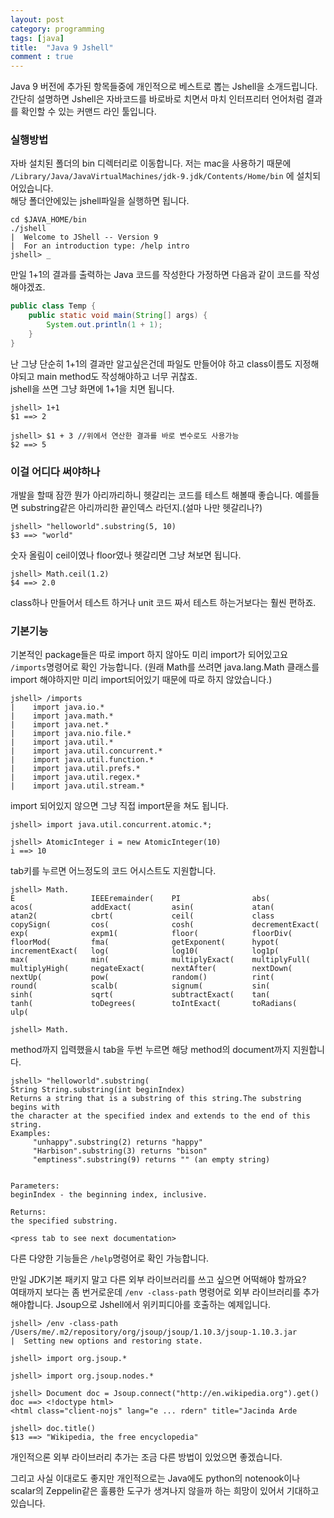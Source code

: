 ```yaml
---
layout: post
category: programming
tags: [java]
title:  "Java 9 Jshell"
comment : true
---
```

Java 9 버전에 추가된 항목들중에 개인적으로 베스트로 뽑는 Jshell을 소개드립니다.  
간단히 설명하면 Jshell은 자바코드를 바로바로 치면서 마치 인터프리터 언어처럼 결과를 확인할 수 있는 커맨드 라인 툴입니다.

### 실행방법
자바 설치된 폴더의 bin 디렉터리로 이동합니다. 
저는 mac을 사용하기 때문에 `/Library/Java/JavaVirtualMachines/jdk-9.jdk/Contents/Home/bin`
에 설치되어있습니다.  
해당 폴더안에있는 jshell파일을 실행하면 됩니다.
```
cd $JAVA_HOME/bin
./jshell 
|  Welcome to JShell -- Version 9
|  For an introduction type: /help intro
jshell> _
```
만일 1+1의 결과를 출력하는 Java 코드를 작성한다 가정하면 다음과 같이 코드를 작성해야겠죠.
```java
public class Temp {
    public static void main(String[] args) {
        System.out.println(1 + 1);
    }
}
```
난 그냥 단순히 1+1의 결과만 알고싶은건데 파일도 만들어야 하고 
class이름도 지정해야되고 main method도 작성해야하고 너무 귀찮죠.  
jshell을 쓰면 그냥 화면에 1+1을 치면 됩니다.
```
jshell> 1+1
$1 ==> 2

jshell> $1 + 3 //위에서 연산한 결과를 바로 변수로도 사용가능
$2 ==> 5
```

### 이걸 어디다 써야하나
개발을 할때 잠깐 뭔가 아리까리하니 헷갈리는 코드를 테스트 해볼때 좋습니다.
예를들면 substring같은 아리까리한 끝인덱스 라던지.(설마 나만 헷갈리나?)
```
jshell> "helloworld".substring(5, 10)
$3 ==> "world"
```
숫자 올림이 ceil이였나 floor였나 헷갈리면 그냥 쳐보면 됩니다.
```
jshell> Math.ceil(1.2)
$4 ==> 2.0
```
class하나 만들어서 테스트 하거나 unit 코드 짜서 테스트 하는거보다는 훨씬 편하죠.

### 기본기능
기본적인 package들은 따로 import 하지 않아도 미리 import가 되어있고요 `/imports`명령어로 확인 가능합니다.
(원래 Math를 쓰려면 java.lang.Math 클래스를 import 해야하지만 미리 import되어있기 때문에 따로 하지 않았습니다.)
```
jshell> /imports
|    import java.io.*
|    import java.math.*
|    import java.net.*
|    import java.nio.file.*
|    import java.util.*
|    import java.util.concurrent.*
|    import java.util.function.*
|    import java.util.prefs.*
|    import java.util.regex.*
|    import java.util.stream.*
```
import 되어있지 않으면 그냥 직접 import문을 쳐도 됩니다.
```
jshell> import java.util.concurrent.atomic.*;

jshell> AtomicInteger i = new AtomicInteger(10)
i ==> 10
```

tab키를 누르면 어느정도의 코드 어시스트도 지원합니다.
```
jshell> Math.
E                 IEEEremainder(    PI                abs(              
acos(             addExact(         asin(             atan(             
atan2(            cbrt(             ceil(             class             
copySign(         cos(              cosh(             decrementExact(   
exp(              expm1(            floor(            floorDiv(         
floorMod(         fma(              getExponent(      hypot(            
incrementExact(   log(              log10(            log1p(            
max(              min(              multiplyExact(    multiplyFull(     
multiplyHigh(     negateExact(      nextAfter(        nextDown(         
nextUp(           pow(              random()          rint(             
round(            scalb(            signum(           sin(              
sinh(             sqrt(             subtractExact(    tan(              
tanh(             toDegrees(        toIntExact(       toRadians(        
ulp(              

jshell> Math.
```

method까지 입력했을시 tab을 두번 누르면 해당 method의 document까지 지원합니다.
```
jshell> "helloworld".substring(
String String.substring(int beginIndex)
Returns a string that is a substring of this string.The substring begins with
the character at the specified index and extends to the end of this string.
Examples:
     "unhappy".substring(2) returns "happy"
     "Harbison".substring(3) returns "bison"
     "emptiness".substring(9) returns "" (an empty string)
     

Parameters:
beginIndex - the beginning index, inclusive.

Returns:
the specified substring.

<press tab to see next documentation>
```
다른 다양한 기능들은 `/help`명령어로 확인 가능합니다.

만일 JDK기본 패키지 말고 다른 외부 라이브러리를 쓰고 싶으면 어떡해야 할까요?  
여태까지 보다는 좀 번거로운데 `/env -class-path` 명령어로 외부 라이브러리를 추가해야합니다.
Jsoup으로 Jshell에서 위키피디아를 호출하는 예제입니다.
```
jshell> /env -class-path /Users/me/.m2/repository/org/jsoup/jsoup/1.10.3/jsoup-1.10.3.jar
|  Setting new options and restoring state.

jshell> import org.jsoup.*

jshell> import org.jsoup.nodes.*

jshell> Document doc = Jsoup.connect("http://en.wikipedia.org").get()
doc ==> <!doctype html>
<html class="client-nojs" lang="e ... rdern" title="Jacinda Arde

jshell> doc.title()
$13 ==> "Wikipedia, the free encyclopedia"
```
개인적으론 외부 라이브러리 추가는 조금 다른 방법이 있었으면 좋겠습니다.

그리고 사실 이대로도 좋지만 개인적으로는 Java에도 python의 notenook이나 scalar의 Zeppelin같은
훌륭한 도구가 생겨나지 않을까 하는 희망이 있어서 기대하고 있습니다.
